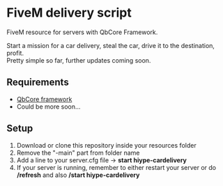 # FiveM delivery script
FiveM resource for servers with QbCore Framework.

Start a mission for a car delivery, steal the car, drive it to the destination, profit.<br>
Pretty simple so far, further updates coming soon.

## Requirements
- [QbCore framework](https://github.com/qbcore-framework)
- Could be more soon...

## Setup
1. Download or clone this repository inside your resources folder
2. Remove the "-main" part from folder name
3. Add a line to your server.cfg file -> **start hiype-cardelivery**
4. If your server is running, remember to either restart your server or do **/refresh** and also **/start hiype-cardelivery**
